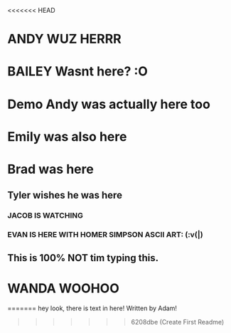 <<<<<<< HEAD
# ANDY WUZ HERRR
# BAILEY Wasnt here? :O
# Demo Andy was actually here too
# Emily was also here
# Brad was here
## Tyler wishes he was here
### JACOB IS WATCHING
### EVAN IS HERE WITH HOMER SIMPSON ASCII ART: (:v(|)
## This is 100% NOT tim typing this.
# WANDA WOOHOO
=======
hey look, there is text in here! Written by Adam!
>>>>>>> 6208dbe (Create First Readme)
